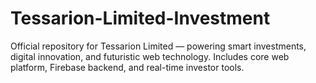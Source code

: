 # Tessarion-Limited-Investment
Official repository for Tessarion Limited — powering smart investments, digital innovation, and futuristic web technology. Includes core web platform, Firebase backend, and real-time investor tools.
